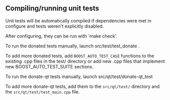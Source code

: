 Compiling/running unit tests
------------------------------------

Unit tests will be automatically compiled if dependencies were met in configure
and tests weren't explicitly disabled.

After configuring, they can be run with 'make check'.

To run the donated tests manually, launch src/test/test_donate .

To add more donated tests, add `BOOST_AUTO_TEST_CASE` functions to the existing
.cpp files in the test/ directory or add new .cpp files that
implement new BOOST_AUTO_TEST_SUITE sections.

To run the donate-qt tests manually, launch src/qt/test/donate-qt_test

To add more donate-qt tests, add them to the `src/qt/test/` directory and
the `src/qt/test/test_main.cpp` file.
